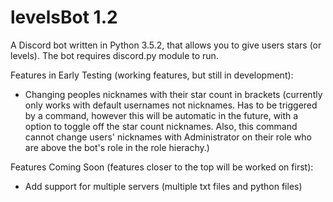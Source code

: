 # levelsBot 1.2

A Discord bot written in Python 3.5.2, that allows you to give users stars (or levels). The bot requires discord.py module to run.

Features in Early Testing (working features, but still in development):

- Changing peoples nicknames with their star count in brackets (currently only works with default usernames not nicknames. Has to be triggered by a command, however this will be automatic in the future, with a option to toggle off the star count nicknames. Also, this command cannot change users' nicknames with Administrator on their role who are above the bot's role in the role hierachy.)

Features Coming Soon (features closer to the top will be worked on first):

- Add support for multiple servers (multiple txt files and python files)
